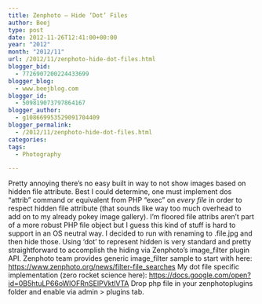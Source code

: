 ```yaml
---
title: Zenphoto – Hide ‘Dot’ Files
author: Beej
type: post
date: 2012-11-26T12:41:00+00:00
year: "2012"
month: "2012/11"
url: /2012/11/zenphoto-hide-dot-files.html
blogger_bid:
  - 7726907200224433699
blogger_blog:
  - www.beejblog.com
blogger_id:
  - 509819073797864167
blogger_author:
  - g108669953529091704409
blogger_permalink:
  - /2012/11/zenphoto-hide-dot-files.html
categories:
tags:
  - Photography

---
```

Pretty annoying there’s no easy built in way to not show images based on hidden file attribute. Best I could determine, one must implement dos “attrib” command or equivalent from PHP “exec” on _every file_ in order to respect hidden file attribute (that sounds like way too much overhead to add on to my already pokey image gallery). I’m floored file attribs aren’t part of a more robust PHP file object but I guess this kind of stuff is hard to support in an OS neutral way. I decided to run with renaming to .file.jpg and then hide those. Using ‘dot’ to represent hidden is very standard and pretty straightforward to accomplish the hiding via Zenphoto’s image\_filter plugin API. Zenphoto team provides generic image\_filter sample to start with here: <https://www.zenphoto.org/news/filter-file_searches> My dot file specific implementation (zero rocket science here): <https://docs.google.com/open?id=0B5htuLP66oWlOFRnSElPVktlVTA> Drop php file in your zenphotoplugins folder and enable via admin > plugins tab.